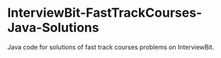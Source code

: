 # InterviewBit-FastTrackCourses-Java-Solutions
Java code for solutions of fast track courses problems on InterviewBit.
